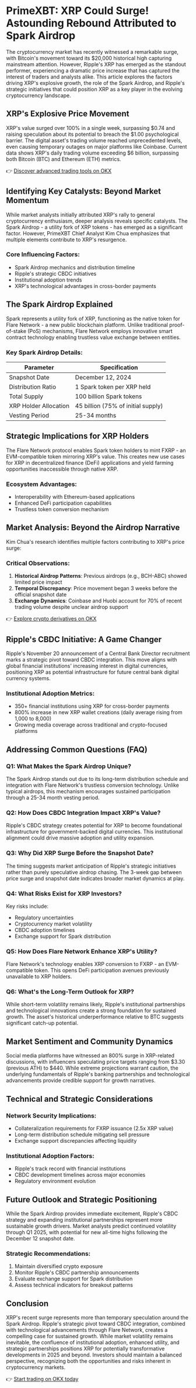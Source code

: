 # PrimeXBT: XRP Could Surge! Astounding Rebound Attributed to Spark Airdrop

The cryptocurrency market has recently witnessed a remarkable surge, with Bitcoin's movement toward its $20,000 historical high capturing mainstream attention. However, Ripple's XRP has emerged as the standout performer, experiencing a dramatic price increase that has captured the interest of traders and analysts alike. This article explores the factors driving XRP's explosive growth, the role of the Spark Airdrop, and Ripple's strategic initiatives that could position XRP as a key player in the evolving cryptocurrency landscape.

## XRP's Explosive Price Movement

XRP's value surged over 100% in a single week, surpassing $0.74 and raising speculation about its potential to breach the $1.00 psychological barrier. The digital asset's trading volume reached unprecedented levels, even causing temporary outages on major platforms like Coinbase. Current data shows XRP's daily trading volume exceeding $6 billion, surpassing both Bitcoin (BTC) and Ethereum (ETH) metrics.

👉 [Discover advanced trading tools on OKX](https://bit.ly/okx-bonus)

## Identifying Key Catalysts: Beyond Market Momentum

While market analysts initially attributed XRP's rally to general cryptocurrency enthusiasm, deeper analysis reveals specific catalysts. The Spark Airdrop - a utility fork of XRP tokens - has emerged as a significant factor. However, PrimeXBT Chief Analyst Kim Chua emphasizes that multiple elements contribute to XRP's resurgence.

### Core Influencing Factors:
- Spark Airdrop mechanics and distribution timeline
- Ripple's strategic CBDC initiatives
- Institutional adoption trends
- XRP's technological advantages in cross-border payments

## The Spark Airdrop Explained

Spark represents a utility fork of XRP, functioning as the native token for Flare Network - a new public blockchain platform. Unlike traditional proof-of-stake (PoS) mechanisms, Flare Network employs innovative smart contract technology enabling trustless value exchange between entities.

### Key Spark Airdrop Details:
| Parameter | Specification |
|----------|---------------|
| Snapshot Date | December 12, 2024 |
| Distribution Ratio | 1 Spark token per XRP held |
| Total Supply | 100 billion Spark tokens |
| XRP Holder Allocation | 45 billion (75% of initial supply) |
| Vesting Period | 25-34 months |

## Strategic Implications for XRP Holders

The Flare Network protocol enables Spark token holders to mint FXRP - an EVM-compatible token mirroring XRP's value. This creates new use cases for XRP in decentralized finance (DeFi) applications and yield farming opportunities inaccessible through native XRP.

### Ecosystem Advantages:
- Interoperability with Ethereum-based applications
- Enhanced DeFi participation capabilities
- Trustless token conversion mechanism

## Market Analysis: Beyond the Airdrop Narrative

Kim Chua's research identifies multiple factors contributing to XRP's price surge:

### Critical Observations:
1. **Historical Airdrop Patterns**: Previous airdrops (e.g., BCH-ABC) showed limited price impact
2. **Temporal Discrepancy**: Price movement began 3 weeks before the official snapshot date
3. **Exchange Dynamics**: Coinbase and Huobi account for 70% of recent trading volume despite unclear airdrop support

👉 [Explore crypto derivatives on OKX](https://bit.ly/okx-bonus)

## Ripple's CBDC Initiative: A Game Changer

Ripple's November 20 announcement of a Central Bank Director recruitment marks a strategic pivot toward CBDC integration. This move aligns with global financial institutions' increasing interest in digital currencies, positioning XRP as potential infrastructure for future central bank digital currency systems.

### Institutional Adoption Metrics:
- 350+ financial institutions using XRP for cross-border payments
- 800% increase in new XRP wallet creations (daily average rising from 1,000 to 8,000)
- Growing media coverage across traditional and crypto-focused platforms

## Addressing Common Questions (FAQ)

### Q1: What Makes the Spark Airdrop Unique?
The Spark Airdrop stands out due to its long-term distribution schedule and integration with Flare Network's trustless conversion technology. Unlike typical airdrops, this mechanism encourages sustained participation through a 25-34 month vesting period.

### Q2: How Does CBDC Integration Impact XRP's Value?
Ripple's CBDC strategy creates potential for XRP to become foundational infrastructure for government-backed digital currencies. This institutional alignment could drive massive adoption and utility expansion.

### Q3: Why Did XRP Surge Before the Snapshot Date?
The timing suggests market anticipation of Ripple's strategic initiatives rather than purely speculative airdrop chasing. The 3-week gap between price surge and snapshot date indicates broader market dynamics at play.

### Q4: What Risks Exist for XRP Investors?
Key risks include:
- Regulatory uncertainties
- Cryptocurrency market volatility
- CBDC adoption timelines
- Exchange support for Spark distribution

### Q5: How Does Flare Network Enhance XRP's Utility?
Flare Network's technology enables XRP conversion to FXRP - an EVM-compatible token. This opens DeFi participation avenues previously unavailable to XRP holders.

### Q6: What's the Long-Term Outlook for XRP?
While short-term volatility remains likely, Ripple's institutional partnerships and technological innovations create a strong foundation for sustained growth. The asset's historical underperformance relative to BTC suggests significant catch-up potential.

## Market Sentiment and Community Dynamics

Social media platforms have witnessed an 800% surge in XRP-related discussions, with influencers speculating price targets ranging from $3.30 (previous ATH) to $440. While extreme projections warrant caution, the underlying fundamentals of Ripple's banking partnerships and technological advancements provide credible support for growth narratives.

## Technical and Strategic Considerations

### Network Security Implications:
- Collateralization requirements for FXRP issuance (2.5x XRP value)
- Long-term distribution schedule mitigating sell pressure
- Exchange support discrepancies affecting liquidity

### Institutional Adoption Factors:
- Ripple's track record with financial institutions
- CBDC development timelines across major economies
- Regulatory environment evolution

## Future Outlook and Strategic Positioning

While the Spark Airdrop provides immediate excitement, Ripple's CBDC strategy and expanding institutional partnerships represent more sustainable growth drivers. Market analysts predict continued volatility through Q1 2025, with potential for new all-time highs following the December 12 snapshot date.

### Strategic Recommendations:
1. Maintain diversified crypto exposure
2. Monitor Ripple's CBDC partnership announcements
3. Evaluate exchange support for Spark distribution
4. Assess technical indicators for breakout patterns

## Conclusion

XRP's recent surge represents more than temporary speculation around the Spark Airdrop. Ripple's strategic pivot toward CBDC integration, combined with technological advancements through Flare Network, creates a compelling case for sustained growth. While market volatility remains inevitable, the confluence of institutional adoption, enhanced utility, and strategic partnerships positions XRP for potentially transformative developments in 2025 and beyond. Investors should maintain a balanced perspective, recognizing both the opportunities and risks inherent in cryptocurrency markets.

👉 [Start trading on OKX today](https://bit.ly/okx-bonus)